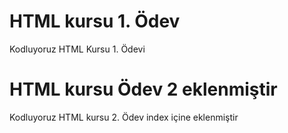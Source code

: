 # HTML kursu 1. Ödev
Kodluyoruz HTML Kursu 1. Ödevi

# HTML kursu Ödev 2 eklenmiştir
Kodluyoruz HTML kursu 2. Ödev index içine eklenmiştir